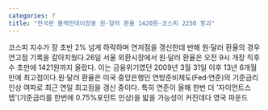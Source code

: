 ```yaml
---
categories: f
title: "한국판 블랙먼데이장중 원·달러 환율 1420원·코스피 2250 붕괴"
---
```

코스피 지수가 장 초반 2% 넘게 하락하며 연저점을 갱신한데 반해 원·달러 환율의 경우 연고점 기록을 갈아치웠다.26일 서울 외환시장에서 원·달러 환율은 오전 9시 개장 직후 수 초만에 1421원까지 올랐다. 이는 금융위기였던 2009년 3월 31일 이후 13년 6개월 만에 최고점이다.원·달러 환율은 미국 중앙은행인 연방준비제도(Fed·연준)의 기준금리 인상 여파로 최근 연일 최고점을 갱신 중이다. 특히 연준이 올해 한번 더 &#39;자이언트스텝&#39;(기준금리를 한번에 0.75%포인트 인상)을 밟을 가능성이 커진데다 영국 파운드